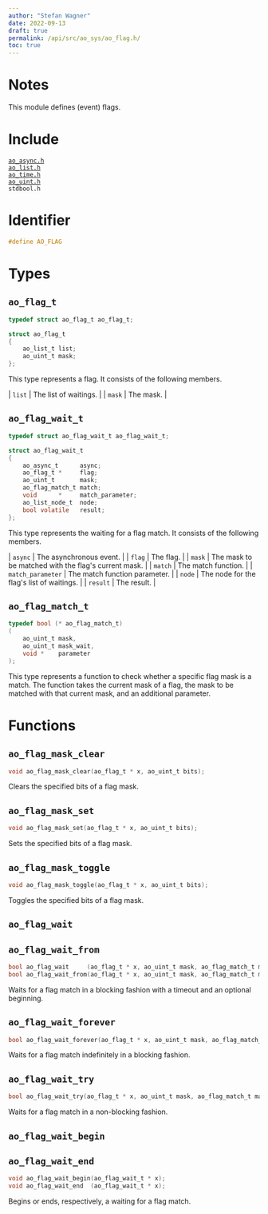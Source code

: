 ```yaml
---
author: "Stefan Wagner"
date: 2022-09-13
draft: true
permalink: /api/src/ao_sys/ao_flag.h/
toc: true
---
```


# Notes

This module defines (event) flags.

# Include

[`ao_async.h`](ao_async.h.md) <br/>
[`ao_list.h`](../ao/ao_list.h.md) <br/>
[`ao_time.h`](ao_time.h.md) <br/>
[`ao_uint.h`](../ao/ao_uint.h.md) <br/>
`stdbool.h`

# Identifier

```c
#define AO_FLAG
```

# Types

## `ao_flag_t`

```c
typedef struct ao_flag_t ao_flag_t;
```

```c
struct ao_flag_t
{
    ao_list_t list;
    ao_uint_t mask;
};
```

This type represents a flag. It consists of the following members.

| `list` | The list of waitings. |
| `mask` | The mask. |

## `ao_flag_wait_t`

```c
typedef struct ao_flag_wait_t ao_flag_wait_t;
```

```c
struct ao_flag_wait_t
{
    ao_async_t      async;
    ao_flag_t *     flag;
    ao_uint_t       mask;
    ao_flag_match_t match;
    void      *     match_parameter;
    ao_list_node_t  node;
    bool volatile   result;
};
```

This type represents the waiting for a flag match. It consists of the following members.

| `async` | The asynchronous event. |
| `flag` | The flag. |
| `mask` | The mask to be matched with the flag's current mask. |
| `match` | The match function. |
| `match_parameter` | The match function parameter. |
| `node` | The node for the flag's list of waitings. |
| `result` | The result. |

## `ao_flag_match_t`

```c
typedef bool (* ao_flag_match_t)
(
    ao_uint_t mask,
    ao_uint_t mask_wait,
    void *    parameter
);
```

This type represents a function to check whether a specific flag mask is a match. The function takes the current mask of a flag, the mask to be matched with that current mask, and an additional parameter.

# Functions

## `ao_flag_mask_clear`

```c
void ao_flag_mask_clear(ao_flag_t * x, ao_uint_t bits);
```

Clears the specified bits of a flag mask.

## `ao_flag_mask_set`

```c
void ao_flag_mask_set(ao_flag_t * x, ao_uint_t bits);
```

Sets the specified bits of a flag mask.

## `ao_flag_mask_toggle`

```c
void ao_flag_mask_toggle(ao_flag_t * x, ao_uint_t bits);
```

Toggles the specified bits of a flag mask.

## `ao_flag_wait`
## `ao_flag_wait_from`

```c
bool ao_flag_wait     (ao_flag_t * x, ao_uint_t mask, ao_flag_match_t match, void * match_parameter, ao_time_t timeout);
bool ao_flag_wait_from(ao_flag_t * x, ao_uint_t mask, ao_flag_match_t match, void * match_parameter, ao_time_t timeout, ao_time_t beginning);
```

Waits for a flag match in a blocking fashion with a timeout and an optional beginning.

## `ao_flag_wait_forever`

```c
bool ao_flag_wait_forever(ao_flag_t * x, ao_uint_t mask, ao_flag_match_t match, void * match_parameter);
```

Waits for a flag match indefinitely in a blocking fashion.

## `ao_flag_wait_try`

```c
bool ao_flag_wait_try(ao_flag_t * x, ao_uint_t mask, ao_flag_match_t match, void * match_parameter);
```

Waits for a flag match in a non-blocking fashion.

## `ao_flag_wait_begin`
## `ao_flag_wait_end`

```c
void ao_flag_wait_begin(ao_flag_wait_t * x);
void ao_flag_wait_end  (ao_flag_wait_t * x);
```

Begins or ends, respectively, a waiting for a flag match.
